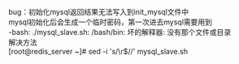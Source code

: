 bug：初始化mysql返回结果无法写入到init_mysql文件中  
mysql初始化后会生成一个临时密码，第一次进去mysql需要用到    
-bash: ./mysql_slave.sh: /bash/bin: 坏的解释器: 没有那个文件或目录  
解决方法  
[root@redis_server ~]# sed -i 's/\r$//' mysql_slave.sh
